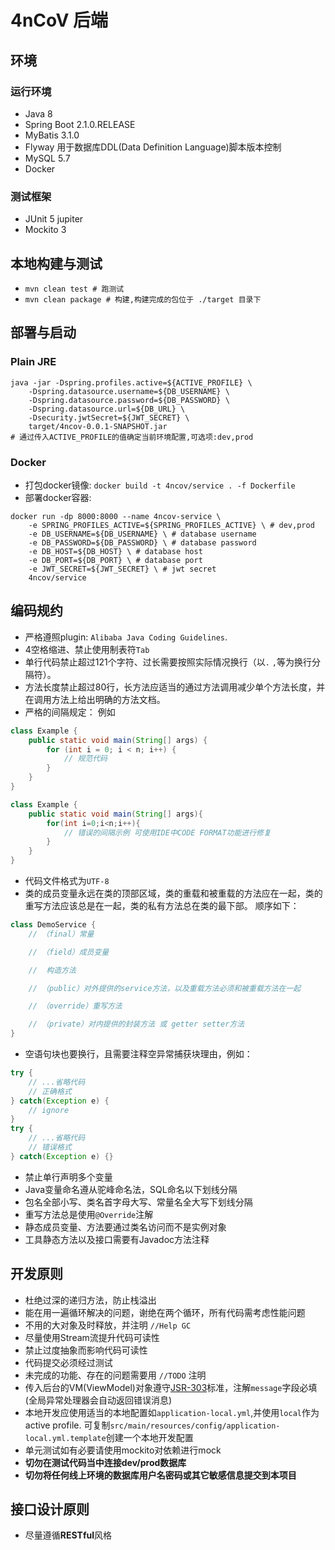 # 4nCoV 后端


## 环境

### 运行环境
- Java 8
- Spring Boot 2.1.0.RELEASE
- MyBatis 3.1.0
- Flyway 用于数据库DDL(Data Definition Language)脚本版本控制
- MySQL 5.7
- Docker


### 测试框架
- JUnit 5 jupiter
- Mockito 3


## 本地构建与测试
- `mvn clean test # 跑测试`
- `mvn clean package # 构建,构建完成的包位于 ./target 目录下`


## 部署与启动

### Plain JRE
```
java -jar -Dspring.profiles.active=${ACTIVE_PROFILE} \
    -Dspring.datasource.username=${DB_USERNAME} \
    -Dspring.datasource.password=${DB_PASSWORD} \
    -Dspring.datasource.url=${DB_URL} \
    -Dsecurity.jwtSecret=${JWT_SECRET} \
    target/4ncov-0.0.1-SNAPSHOT.jar 
# 通过传入ACTIVE_PROFILE的值确定当前环境配置,可选项:dev,prod
```

### Docker
- 打包docker镜像: `docker build -t 4ncov/service . -f Dockerfile`
- 部署docker容器: 
```
docker run -dp 8000:8000 --name 4ncov-service \
    -e SPRING_PROFILES_ACTIVE=${SPRING_PROFILES_ACTIVE} \ # dev,prod
    -e DB_USERNAME=${DB_USERNAME} \ # database username
    -e DB_PASSWORD=${DB_PASSWORD} \ # database password
    -e DB_HOST=${DB_HOST} \ # database host
    -e DB_PORT=${DB_PORT} \ # database port
    -e JWT_SECRET=${JWT_SECRET} \ # jwt secret
    4ncov/service
```


## 编码规约
- 严格遵照plugin: `Alibaba Java Coding Guidelines`.
- 4空格缩进、禁止使用制表符`Tab`
- 单行代码禁止超过121个字符、过长需要按照实际情况换行（以`.` `,`等为换行分隔符）。
- 方法长度禁止超过80行，长方法应适当的通过方法调用减少单个方法长度，并在调用方法上给出明确的方法文档。
- 严格的间隔规定： 例如
```java
class Example {
    public static void main(String[] args) {
        for (int i = 0; i < n; i++) {
            // 规范代码
        }
    }
}
```
```java
class Example {
    public static void main(String[] args){
        for(int i=0;i<n;i++){
            // 错误的间隔示例 可使用IDE中CODE FORMAT功能进行修复
        }
    }
}
```
- 代码文件格式为`UTF-8`
- 类的成员变量永远在类的顶部区域，类的重载和被重载的方法应在一起，类的重写方法应该总是在一起，类的私有方法总在类的最下部。
顺序如下：
```java
class DemoService {
    // （final）常量

    // （field）成员变量

    //  构造方法

    // （public）对外提供的service方法，以及重载方法必须和被重载方法在一起

    // （override）重写方法

    // （private）对内提供的封装方法 或 getter setter方法
}
```
- 空语句块也要换行，且需要注释空异常捕获块理由，例如：
```java
try {
    // ...省略代码
    // 正确格式
} catch(Exception e) {
    // ignore
}
try {
    // ...省略代码
    // 错误格式
} catch(Exception e) {}
```
- 禁止单行声明多个变量
- Java变量命名遵从驼峰命名法，SQL命名以下划线分隔
- 包名全部小写、类名首字母大写、常量名全大写下划线分隔
- 重写方法总是使用`@Override`注解
- 静态成员变量、方法要通过类名访问而不是实例对象
- 工具静态方法以及接口需要有Javadoc方法注释


## 开发原则
- 杜绝过深的递归方法，防止栈溢出
- 能在用一遍循环解决的问题，谢绝在两个循环，所有代码需考虑性能问题
- 不用的大对象及时释放，并注明 `//Help GC`
- 尽量使用Stream流提升代码可读性
- 禁止过度抽象而影响代码可读性
- 代码提交必须经过测试
- 未完成的功能、存在的问题需要用 `//TODO` 注明
- 传入后台的VM(ViewModel)对象遵守[JSR-303](https://www.ibm.com/developerworks/cn/java/j-lo-jsr303/index.html)标准，注解`message`字段必填(全局异常处理器会自动返回错误消息)
- 本地开发应使用适当的本地配置如`application-local.yml`,并使用`local`作为active profile. 可复制`src/main/resources/config/application-local.yml.template`创建一个本地开发配置
- 单元测试如有必要请使用mockito对依赖进行mock
- **切勿在测试代码当中连接dev/prod数据库**
- **切勿将任何线上环境的数据库用户名密码或其它敏感信息提交到本项目**


## 接口设计原则

- 尽量遵循**RESTful**风格
